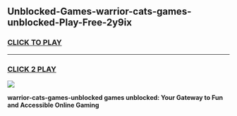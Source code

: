 
## Unblocked-Games-warrior-cats-games-unblocked-Play-Free-2y9ix
<h3>
<a href="https://premium76.site?title=warrior-cats-games-unblocked&ref=21A">CLICK TO PLAY</a></h3>
<hr>

<h3>
<a href="https://premium76.site?title=warrior-cats-games-unblocked&ref=21A">CLICK 2 PLAY</a>
  
</h3>

<a href="https://premium76.site?title=warrior-cats-games-unblocked&ref=21A"><img src="https://clearcache.store/games.png"></a>


**warrior-cats-games-unblocked games unblocked: Your Gateway to Fun and Accessible Online Gaming**
